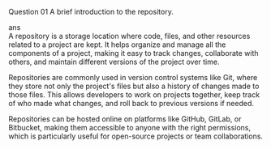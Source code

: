  Question 01   A brief introduction to the repository.
 
 ans   
 A repository is a storage location where code, files, and other resources related to a project are kept. It helps organize and manage all the components of a project, making it easy to track changes, collaborate with others, and maintain different versions of the project over time.

Repositories are commonly used in version control systems like Git, where they store not only the project's files but also a history of changes made to those files. This allows developers to work on projects together, keep track of who made what changes, and roll back to previous versions if needed.

Repositories can be hosted online on platforms like GitHub, GitLab, or Bitbucket, making them accessible to anyone with the right permissions, which is particularly useful for open-source projects or team collaborations.